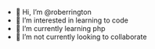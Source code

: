 - 👋 Hi, I’m @roberrington
- 👀 I’m interested in learning to code
- 🌱 I’m currently learning php
- 💞️ I’m not currently looking to collaborate


<!---
roberrington/roberrington is a ✨ special ✨ repository because its `README.md` (this file) appears on your GitHub profile.
You can click the Preview link to take a look at your changes.
--->
